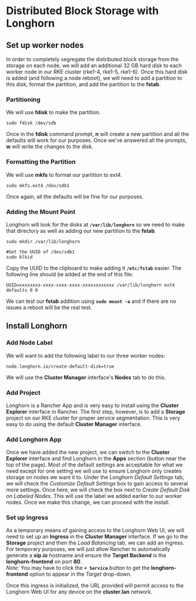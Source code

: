 # Distributed Block Storage with Longhorn

## Set up worker nodes

In order to completely segregate the distributed block storage from the storage on each node, we will add an additional 32 GB hard disk to each worker node in our RKE cluster (rke1-4, rke1-5, rke1-6). Once this hard disk is added (and following a node reboot), we will need to add a partition to this disk, format the partition, and add the partition to the **fstab**.

### Partitioning
We will use **fdisk** to make the partition.

```{bash}
sudo fdisk /dev/sdb
```
Once in the **fdisk** command prompt, **n** will create a new partition and all the defaults will work for our purposes. Once we've answered all the prompts, **w** will write the changes to the disk.

### Formatting the Partition
We will use **mkfs** to format our partition to ext4.

```{bash}
sudo mkfs.ext4 /dev/sdb1
```
Once again, all the defaults will be fine for our purposes.

### Adding the Mount Point
Longhorn will look for the disks at **`/var/lib/longhorn`** so we need to make that directory as well as adding our new partition to the **fstab**.

```{bash}
sudo mkdir /var/lib/longhorn

#Get the UUID of /dev/sdb1
sudo blkid
```
Copy the UUID to the clipboard to make adding it **`/etc/fstab`** easier. The following line should be added at the end of this file:
```{bash}
UUID=xxxxxxxx-xxxx-xxxx-xxxx-xxxxxxxxxxxx /var/lib/longhorn ext4 defaults 0 0
```
We can test our **fstab** addition using **`sudo mount -a`** and if there are no issues a reboot will be the real test.

## Install Longhorn

### Add Node Label
We will want to add the following label to our three worker nodes:
```{bash}
node.longhorn.io/create-default-disk=true
```
We will use the **Cluster Manager** interface's **Nodes** tab to do this.

### Add Project
Longhorn is a Rancher App and is very easy to install using the **Cluster Explorer** interface in Rancher. The first step, however, is to add a **Storage** project on our RKE cluster for proper service segmentation. This is very easy to do using the default **Cluster Manager** interface.

### Add Longhorn App
Once we have added the new project, we can switch to the **Cluster Explorer** interface and find Longhorn in the **Apps** section (button near the top of the page). Most of the default settings are acceptable for what we need except for one setting we will use to ensure Longhorn only creates storage on nodes we want it to. Under the *Longhorn Default Settings* tab, we will check the *Customize Default Settings* box to gain access to several more settings. Once here, we will check the box next to *Create Default Disk on Labeled Nodes*. This will use the label we added earlier to our worker nodes. Once we make this change, we can proceed with the install. 

### Set up Ingress
As a temporary means of gaining access to the Longhorn Web UI, we will need to set up an **Ingress** in the **Cluster Manager** interface. If we go to the **Storage** project and then the *Load Balancing* tab, we can add an ingress. For temporary purposes, we will just allow Rancher to automatically generate a **xip.io** hostname and ensure the **Target Backend** is the **longhorn-frontend** on port **80**.  
*Note:* You may have to click the **`+ Service`** button to get the **longhorn-frontend** option to appear in the *Target* drop-down.

Once this ingress is initialized, the URL provided will permit access to the Longhorn Web UI for any device on the **cluster.lan** network.